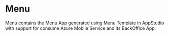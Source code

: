Menu
====

Menu contains the Menu App generated using Menu Template in AppStudio with support for consume Azure Mobile Service and its BackOffice App.
